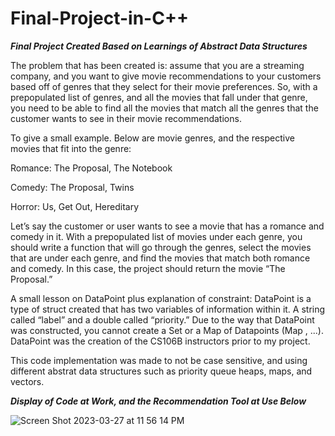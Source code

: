 # Final-Project-in-C++
***Final Project Created Based on Learnings of Abstract Data Structures***



The problem that has been created is: assume that you are a streaming company, and you want to give movie recommendations to your customers based off of genres that they select for their movie preferences. So, with a prepopulated list of genres, and all the movies that fall under that genre, you need to be able to find all the movies that match all the genres that the customer wants to see in their movie recommendations.

 
To give a small example. Below are movie genres, and the respective movies that fit into the genre:
   
Romance: The Proposal, The Notebook

Comedy: The Proposal, Twins


Horror: Us, Get Out, Hereditary


Let’s say the customer or user wants to see a movie that has a romance and comedy in it. With a prepopulated list of movies under each genre, you should write a function that will go through the genres, select the movies that are under each genre, and find the movies that match both romance and comedy. In this case, the project should return the movie “The Proposal.” 

A small lesson on DataPoint plus explanation of constraint:
DataPoint is a type of struct created that has two variables of information within it. A string called “label” and a double called “priority.” Due to the way that DataPoint was constructed, you cannot create a Set or a Map of Datapoints (Map <DataPoint>, ...). DataPoint was the creation of the CS106B instructors prior to my project.

This code implementation was made to not be case sensitive, and using different abstrat data structures such as priority queue heaps, maps, and vectors.

***Display of Code at Work, and the Recommendation Tool at Use Below***




![Screen Shot 2023-03-27 at 11 56 14 PM](https://github.com/user-attachments/assets/e96e514f-0f68-452b-8ea9-6f51eb1bbe63)
